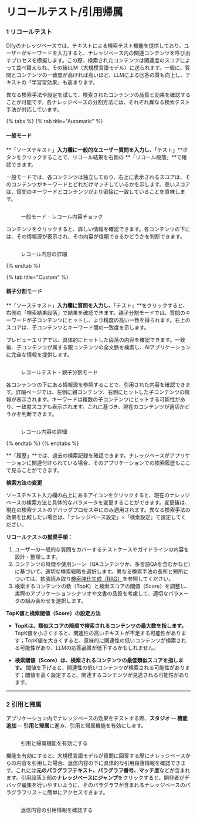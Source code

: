 # リコールテスト/引用帰属

### 1 リコールテスト

Difyのナレッジベースでは、テキストによる検索テスト機能を提供しており、ユーザーがキーワードを入力すると、ナレッジベース内の関連コンテンツを呼び出すプロセスを模擬します。この際、検索されたコンテンツは関連度のスコアによって並べ替えられ、その後LLM（大規模言語モデル）に送られます。一般に、質問とコンテンツの一致度が高ければ高いほど、LLMによる回答の質も向上し、テキストの「学習習効果」も高まります。

異なる検索手法や設定を試して、検索されたコンテンツの品質と効果を確認することが可能です。各ナレッジベースの分割方法には、それぞれ異なる検索テスト手法が対応しています。

{% tabs %}
{% tab title="Automatic" %}
#### 一般モード

**「ソーステキスト」**入力欄に一般的なユーザー質問を入力し、**「テスト」**ボタンをクリックすることで、リコール結果を右側の **「リコール段落」**で確認できます。

一般モードでは、各コンテンツは独立しており、右上に表示されるスコアは、そのコンテンツがキーワードとどれだけマッチしているかを示します。高いスコアは、質問のキーワードとコンテンツがより密接に一致していることを意味します。

<figure><img src="https://assets-docs.dify.ai/2024/12/806967bb36e74fc744b34887cd3ebe52.png" alt=""><figcaption><p>一般モード - レコール内容チョック</p></figcaption></figure>

コンテンツをクリックすると、詳しい情報を確認できます。各コンテンツの下には、その情報源が表示され、その内容が信頼できるかどうかを判断できます。

<figure><img src="https://assets-docs.dify.ai/2024/12/419ac78ad21ea198b08f89c4f5fde485.png" alt=""><figcaption><p>レコール内容の詳細</p></figcaption></figure>
{% endtab %}

{% tab title="Custom" %}
#### 親子分割モード

**「ソーステキスト」**入力欄に質問を入力し、**「テスト」**をクリックすると、右側の「検索結果段落」で結果を確認できます。親子分割モードでは、質問のキーワードが子コンテンツにヒットし、より精度の高い一致を得られます。右上のスコアは、子コンテンツとキーワード間の一致度を示します。

プレビューエリアでは、具体的にヒットした段落の内容を確認できます。一致後、子コンテンツが属する親コンテンツの全文脈を検索し、AIアプリケーションに完全な情報を提供します。

<figure><img src="https://assets-docs.dify.ai/2024/12/6f0b99f97b138805bf4665d0c5c16f26.png" alt=""><figcaption><p>レコールテスト - 親子分割モード</p></figcaption></figure>

各コンテンツの下にある情報源を参照することで、引用された内容を確認できます。詳細ページでは、左側に親コンテンツ、右側にヒットした子コンテンツの情報が表示されます。キーワードは複数の子コンテンツにヒットする可能性があり、一致度スコアも表示されます。これに基づき、現在のコンテンツが適切かどうかを判断できます。

<figure><img src="https://assets-docs.dify.ai/2024/12/22103227f8a25069d147160254f69512.png" alt=""><figcaption><p>レコール内容の詳細</p></figcaption></figure>
{% endtab %}
{% endtabs %}

**「履歴」**では、過去の検索記録を確認できます。ナレッジベースがアプリケーションに関連付けられている場合、そのアプリケーションでの検索履歴もここで見ることができます。

**検索方法の変更**

ソーステキスト入力欄の右上にあるアイコンをクリックすると、現在のナレッジベースの検索方法と具体的なパラメータを変更することができます。変更後は、現在の検索テストのデバッグプロセス中にのみ適用されます。異なる検索手法の効果を比較したい場合は、「ナレッジベース設定」>「検索設定」で設定してください。

**リコールテストの推奨手順：**

1. ユーザーの一般的な質問をカバーするテストケースやガイドラインの内容を設計・整理します。
2. コンテンツの特徴や使用シーン（QAコンテンツか、多言語QAを含むかなど）に基づいて、適切な検索戦略を選択します。異なる検索手法の長所と短所については、拡張読み取り[検索強化生成（RAG）](../../learn-more/extended-reading/retrieval-augment/README.md)を参照してください。
3. 検索するコンテンツの数（TopK）と検索スコアの閾値（Score）を調整し、実際のアプリケーションシナリオや文書の品質を考慮して、適切なパラメータの組み合わせを選択します。

**TopK値と検索閾値（Score）の設定方法**

* **TopKは、類似スコアの降順で検索されるコンテンツの最大数を指します。** TopK値を小さくすると、関連性の高いテキストが不足する可能性があります；TopK値を大きくすると、意味的に関連性の低いコンテンツが検索される可能性があり、LLMの応答品質が低下するかもしれません。

* **検索閾値（Score）は、検索されるコンテンツの最低類似スコアを指します。** 閾値を下げると、関連性の低いコンテンツが検索される可能性があります；閾値を高く設定すると、関連するコンテンツが見逃される可能性があります。

***

### 2 引用と帰属

アプリケーション内でナレッジベースの効果をテストする際、**スタジオ -- 機能追加 -- 引用と帰属**に進み、引用と帰属機能を有効にします。

<figure><img src="https://assets-docs.dify.ai//img/jp/knowledge-base/ce727a0267ceaefaf7c0191bf97ea621.webp" alt=""><figcaption><p>引用と帰属機能を有効にする</p></figcaption></figure>

機能を有効にすると、大規模言語モデルが質問に回答する際にナレッジベースからの内容を引用した場合、返信内容の下に具体的な引用段落情報を確認できます。これには**元のパラグラフテキスト、パラグラフ番号、マッチ度**などが含まれます。引用段落上部の**ナレッジベースにジャンプ**をクリックすると、開発者がデバッグ編集を行いやすいように、そのパラグラフが含まれるナレッジベースのパラグラフリストに簡単にアクセスできます。

<figure><img src="https://assets-docs.dify.ai//img/jp/knowledge-base/3fa3eea6a68378361fac64927b5f95c6.webp" alt=""><figcaption><p>返信内容の引用情報を確認する</p></figcaption></figure>
